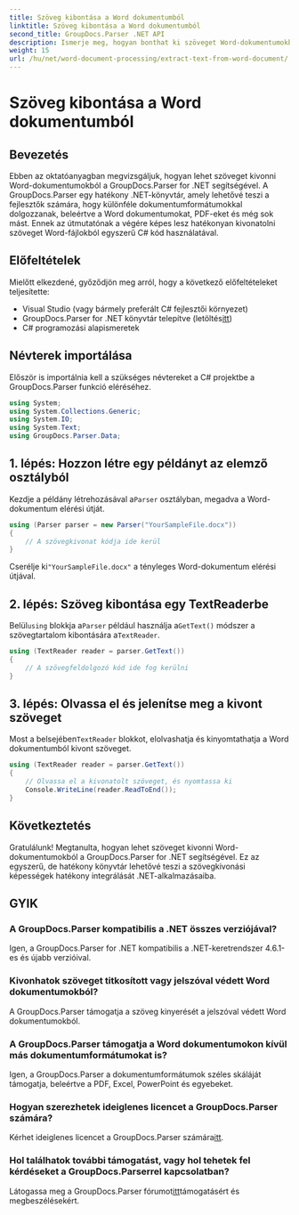 ```yaml
---
title: Szöveg kibontása a Word dokumentumból
linktitle: Szöveg kibontása a Word dokumentumból
second_title: GroupDocs.Parser .NET API
description: Ismerje meg, hogyan bonthat ki szöveget Word-dokumentumokból a GroupDocs.Parser for .NET segítségével. Lépésről lépésre útmutató kódpéldákkal.
weight: 15
url: /hu/net/word-document-processing/extract-text-from-word-document/
---
```


# Szöveg kibontása a Word dokumentumból

## Bevezetés
Ebben az oktatóanyagban megvizsgáljuk, hogyan lehet szöveget kivonni Word-dokumentumokból a GroupDocs.Parser for .NET segítségével. A GroupDocs.Parser egy hatékony .NET-könyvtár, amely lehetővé teszi a fejlesztők számára, hogy különféle dokumentumformátumokkal dolgozzanak, beleértve a Word dokumentumokat, PDF-eket és még sok mást. Ennek az útmutatónak a végére képes lesz hatékonyan kivonatolni szöveget Word-fájlokból egyszerű C# kód használatával.
## Előfeltételek
Mielőtt elkezdené, győződjön meg arról, hogy a következő előfeltételeket teljesítette:
- Visual Studio (vagy bármely preferált C# fejlesztői környezet)
-  GroupDocs.Parser for .NET könyvtár telepítve (letöltés[itt](https://releases.groupdocs.com/parser/net/))
- C# programozási alapismeretek

## Névterek importálása
Először is importálnia kell a szükséges névtereket a C# projektbe a GroupDocs.Parser funkció eléréséhez.
```csharp
using System;
using System.Collections.Generic;
using System.IO;
using System.Text;
using GroupDocs.Parser.Data;
```
## 1. lépés: Hozzon létre egy példányt az elemző osztályból
 Kezdje a példány létrehozásával a`Parser` osztályban, megadva a Word-dokumentum elérési útját.
```csharp
using (Parser parser = new Parser("YourSampleFile.docx"))
{
    // A szövegkivonat kódja ide kerül
}
```
 Cserélje ki`"YourSampleFile.docx"` a tényleges Word-dokumentum elérési útjával.
## 2. lépés: Szöveg kibontása egy TextReaderbe
 Belül`using` blokkja a`Parser` például használja a`GetText()` módszer a szövegtartalom kibontására a`TextReader`.
```csharp
using (TextReader reader = parser.GetText())
{
    // A szövegfeldolgozó kód ide fog kerülni
}
```
## 3. lépés: Olvassa el és jelenítse meg a kivont szöveget
 Most a belsejében`TextReader` blokkot, elolvashatja és kinyomtathatja a Word dokumentumból kivont szöveget.
```csharp
using (TextReader reader = parser.GetText())
{
    // Olvassa el a kivonatolt szöveget, és nyomtassa ki
    Console.WriteLine(reader.ReadToEnd());
}
```

## Következtetés
Gratulálunk! Megtanulta, hogyan lehet szöveget kivonni Word-dokumentumokból a GroupDocs.Parser for .NET segítségével. Ez az egyszerű, de hatékony könyvtár lehetővé teszi a szövegkivonási képességek hatékony integrálását .NET-alkalmazásaiba.

## GYIK
### A GroupDocs.Parser kompatibilis a .NET összes verziójával?
Igen, a GroupDocs.Parser for .NET kompatibilis a .NET-keretrendszer 4.6.1-es és újabb verzióival.
### Kivonhatok szöveget titkosított vagy jelszóval védett Word dokumentumokból?
A GroupDocs.Parser támogatja a szöveg kinyerését a jelszóval védett Word dokumentumokból.
### A GroupDocs.Parser támogatja a Word dokumentumokon kívül más dokumentumformátumokat is?
Igen, a GroupDocs.Parser a dokumentumformátumok széles skáláját támogatja, beleértve a PDF, Excel, PowerPoint és egyebeket.
### Hogyan szerezhetek ideiglenes licencet a GroupDocs.Parser számára?
 Kérhet ideiglenes licencet a GroupDocs.Parser számára[itt](https://purchase.groupdocs.com/temporary-license/).
### Hol találhatok további támogatást, vagy hol tehetek fel kérdéseket a GroupDocs.Parserrel kapcsolatban?
 Látogassa meg a GroupDocs.Parser fórumot[itt](https://forum.groupdocs.com/c/parser/17)támogatásért és megbeszélésekért.